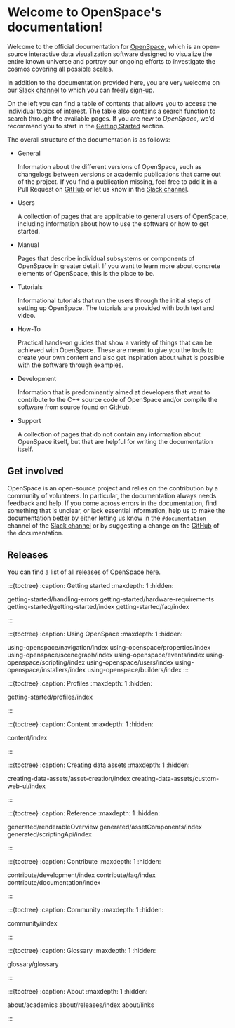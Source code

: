 # Welcome to OpenSpace's documentation!
Welcome to the official documentation for [OpenSpace](https://openspaceproject.com), which is an open-source interactive data visualization software designed to visualize the entire known universe and portray our ongoing efforts to investigate the cosmos covering all possible scales.

In addition to the documentation provided here, you are very welcome on our [Slack channel](https://openspacesupport.slack.com) to which you can freely [sign-up](https://join.slack.com/t/openspacesupport/shared_invite/enQtMjUxNzUyMTQ1ODQxLTRmNDI1YTA4ODkzODUyODE0YjIzODU0NWU1NGY1NWIzZDUzMDgwM2VkYmE1ZGY3MmU2OWI5NzhlN2U3NWU2NTQ).

On the left you can find a table of contents that allows you to access the individual topics of interest. The table also contains a search function to search through the available pages. If you are new to _OpenSpace_, we'd recommend you to start in the [Getting Started](getting-started/getting-started/index) section.

The overall structure of the documentation is as follows:

  - General

    Information about the different versions of OpenSpace, such as changelogs between versions or academic publications that came out of the project. If you find a publication missing, feel free to add it in a Pull Request on [GitHub](https://github.com/OpenSpace/OpenSpace-Docs) or let us know in the [Slack channel](https://openspacesupport.slack.com).

  - Users

    A collection of pages that are applicable to general users of OpenSpace, including information about how to use the software or how to get started.

  - Manual

    Pages that describe individual subsystems or components of OpenSpace in greater detail. If you want to learn more about concrete elements of OpenSpace, this is the place to be.

  - Tutorials

    Informational tutorials that run the users through the initial steps of setting up OpenSpace. The tutorials are provided with both text and video.

  - How-To

    Practical hands-on guides that show a variety of things that can be achieved with OpenSpace. These are meant to give you the tools to create your own content and also get inspiration about what is possible with the software through examples.

  - Development

    Information that is predominantly aimed at developers that want to contribute to the C++ source code of OpenSpace and/or compile the software from source found on [GitHub](https://github.com/OpenSpace/OpenSpace).

  - Support

    A collection of pages that do not contain any information about OpenSpace itself, but that are helpful for writing the documentation itself.


## Get involved
OpenSpace is an open-source project and relies on the contribution by a community of volunteers. In particular, the documentation always needs feedback and help. If you come across errors in the documentation, find something that is unclear, or lack essential information, help us to make the documentation better by either letting us know in the `#documentation` channel of the [Slack channel](https://openspacesupport.slack.com) or by suggesting a change on the [GitHub](https://github.com/OpenSpace/OpenSpace-Docs) of the documentation.

## Releases
You can find a list of all releases of OpenSpace [here](about/releases/index.md).


<!--
  Sidebar
-->

:::{toctree}
:caption: Getting started
:maxdepth: 1
:hidden:

getting-started/handling-errors
getting-started/hardware-requirements
getting-started/getting-started/index
getting-started/faq/index

:::

:::{toctree}
:caption: Using OpenSpace
:maxdepth: 1
:hidden:

using-openspace/navigation/index
using-openspace/properties/index
using-openspace/scenegraph/index
using-openspace/events/index
using-openspace/scripting/index
using-openspace/users/index
using-openspace/installers/index
using-openspace/builders/index
:::

:::{toctree}
:caption: Profiles
:maxdepth: 1
:hidden:

getting-started/profiles/index

:::

:::{toctree}
:caption: Content
:maxdepth: 1
:hidden:

content/index

:::

:::{toctree}
:caption: Creating data assets
:maxdepth: 1
:hidden:

creating-data-assets/asset-creation/index
creating-data-assets/custom-web-ui/index

:::

:::{toctree}
:caption: Reference
:maxdepth: 1
:hidden:

generated/renderableOverview
generated/assetComponents/index
generated/scriptingApi/index

:::

:::{toctree}
:caption: Contribute
:maxdepth: 1
:hidden:

contribute/development/index
contribute/faq/index
contribute/documentation/index

:::

:::{toctree}
:caption: Community
:maxdepth: 1
:hidden:

community/index

:::

:::{toctree}
:caption: Glossary
:maxdepth: 1
:hidden:

glossary/glossary

:::

:::{toctree}
:caption: About
:maxdepth: 1
:hidden:

about/academics
about/releases/index
about/links

:::



